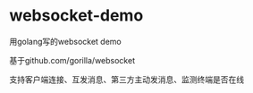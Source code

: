 # websocket-demo
  用golang写的websocket demo
  
  基于github.com/gorilla/websocket
  
  支持客户端连接、互发消息、第三方主动发消息、监测终端是否在线
